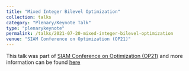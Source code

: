 ```yaml
---
title: "Mixed Integer Bilevel Optimization"
collection: talks
category: "Plenary/Keynote Talk"
type: "plenarykeynote"
permalink: /talks/2021-07-20-mixed-integer-bilevel-optimization
venue: "SIAM Conference on Optimization (OP21)"
---
```


This talk was part of [SIAM Conference on Optimization (OP21)](https://www.siam.org/conferences/cm/program/invited-presentations/op21-invited-presentations) and more information can be found [here](https://meetings.siam.org/sess/dsp_programsess.cfm?SESSIONCODE=72554)
